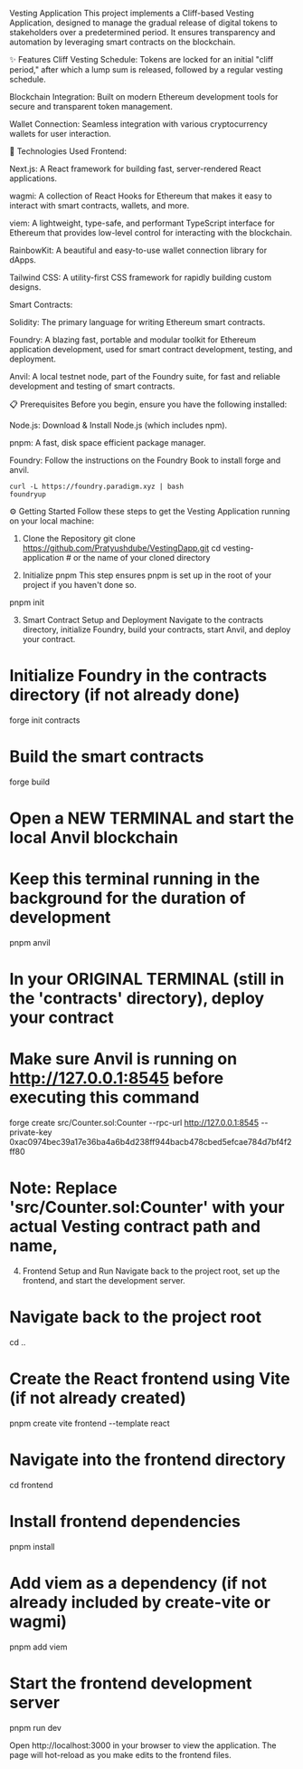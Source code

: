 Vesting Application
This project implements a Cliff-based Vesting Application, designed to manage the gradual release of digital tokens to stakeholders over a predetermined period. It ensures transparency and automation by leveraging smart contracts on the blockchain.

✨ Features
Cliff Vesting Schedule: Tokens are locked for an initial "cliff period," after which a lump sum is released, followed by a regular vesting schedule.

Blockchain Integration: Built on modern Ethereum development tools for secure and transparent token management.

Wallet Connection: Seamless integration with various cryptocurrency wallets for user interaction.

🚀 Technologies Used
Frontend:

Next.js: A React framework for building fast, server-rendered React applications.

wagmi: A collection of React Hooks for Ethereum that makes it easy to interact with smart contracts, wallets, and more.

viem: A lightweight, type-safe, and performant TypeScript interface for Ethereum that provides low-level control for interacting with the blockchain.

RainbowKit: A beautiful and easy-to-use wallet connection library for dApps.

Tailwind CSS: A utility-first CSS framework for rapidly building custom designs.

Smart Contracts:

Solidity: The primary language for writing Ethereum smart contracts.

Foundry: A blazing fast, portable and modular toolkit for Ethereum application development, used for smart contract development, testing, and deployment.

Anvil: A local testnet node, part of the Foundry suite, for fast and reliable development and testing of smart contracts.

📋 Prerequisites
Before you begin, ensure you have the following installed:

Node.js: Download & Install Node.js (which includes npm).

pnpm: A fast, disk space efficient package manager.

Foundry: Follow the instructions on the Foundry Book to install forge and anvil.
```
curl -L https://foundry.paradigm.xyz | bash
foundryup
```
⚙️ Getting Started
Follow these steps to get the Vesting Application running on your local machine:

1. Clone the Repository
git clone https://github.com/Pratyushdube/VestingDapp.git
cd vesting-application # or the name of your cloned directory

2. Initialize pnpm
This step ensures pnpm is set up in the root of your project if you haven't done so.

pnpm init

3. Smart Contract Setup and Deployment
Navigate to the contracts directory, initialize Foundry, build your contracts, start Anvil, and deploy your contract.

# Initialize Foundry in the contracts directory (if not already done)
forge init contracts

# Build the smart contracts
forge build

# Open a NEW TERMINAL and start the local Anvil blockchain
# Keep this terminal running in the background for the duration of development
pnpm anvil

# In your ORIGINAL TERMINAL (still in the 'contracts' directory), deploy your contract
# Make sure Anvil is running on http://127.0.0.1:8545 before executing this command

forge create src/Counter.sol:Counter --rpc-url http://127.0.0.1:8545 --private-key 0xac0974bec39a17e36ba4a6b4d238ff944bacb478cbed5efcae784d7bf4f2ff80
# Note: Replace 'src/Counter.sol:Counter' with your actual Vesting contract path and name,

4. Frontend Setup and Run
Navigate back to the project root, set up the frontend, and start the development server.

# Navigate back to the project root
cd ..

# Create the React frontend using Vite (if not already created)
pnpm create vite frontend --template react

# Navigate into the frontend directory
cd frontend

# Install frontend dependencies
pnpm install

# Add viem as a dependency (if not already included by create-vite or wagmi)
pnpm add viem

# Start the frontend development server
pnpm run dev

Open http://localhost:3000 in your browser to view the application. The page will hot-reload as you make edits to the frontend files.
